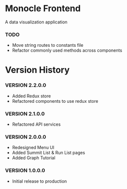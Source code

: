 # Monocle Frontend #
A data visualization application

### TODO ###
* Move string routes to constants file
* Refactor commonly used methods across components

# Version History #
### VERSION 2.2.0.0 ###
* Added Redux store
* Refactored components to use redux store

### VERSION 2.1.0.0 ###
* Refactored API services

### VERSION 2.0.0.0 ###
* Redesigned Menu UI
* Added Summit List & Run List pages
* Added Graph Tutorial

### VERSION 1.0.0.0 ###
* Initial release to production
